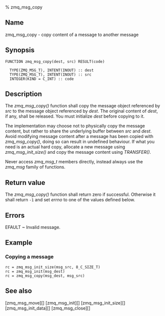 % zmq_msg_copy


Name
----

zmq_msg_copy - copy content of a message to another message


Synopsis
--------

~~~{.synopsis}
FUNCTION zmq_msg_copy(dest, src) RESULT(code)

  TYPE(ZMQ_MSG_T), INTENT(INOUT) :: dest
  TYPE(ZMQ_MSG_T), INTENT(INOUT) :: src
  INTEGER(KIND = C_INT) :: code
~~~


Description
-----------

The *zmq_msg_copy()* function shall copy the message object referenced by _src_
to the message object referenced by _dest_. The original content of _dest_, if
any, shall be released. You must initialize _dest_ before copying to it.

The implementation may choose not to physically copy the message content, but
rather to share the underlying buffer between _src_ and _dest_. Avoid
modifying message content after a message has been copied with
*zmq_msg_copy()*, doing so can result in undefined behaviour. If what you need
is an actual hard copy, allocate a new message using *zmq_msg_init_size()* and
copy the message content using _TRANSFER()_.

Never access _zmq_msg_t_ members directly, instead always use the *zmq_msg*
family of functions.


Return value
------------

The *zmq_msg_copy()* function shall return zero if successful. Otherwise it
shall return `-1` and set _errno_ to one of the values defined below.


Errors
------

EFAULT
  ~ Invalid message.


Example
-------

### Copying a message

~~~{.example}
rc = zmq_msg_init_size(msg_src, 8_C_SIZE_T)
rc = zmq_msg_init(msg_dest)
rc = zmq_msg_copy(msg_dest, msg_src)
~~~


See also
--------

[zmq_msg_move][]
[zmq_msg_init][]
[zmq_msg_init_size][]
[zmq_msg_init_data][]
[zmq_msg_close][]
